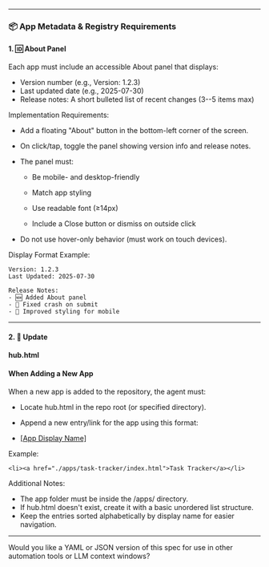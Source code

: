 

* * *

### 📦 App Metadata & Registry Requirements

  

#### 1. 🆔 About Panel

  

Each app must include an accessible About panel that displays:

- Version number (e.g., Version: 1.2.3)
- Last updated date (e.g., 2025-07-30)
- Release notes: A short bulleted list of recent changes (3--5 items max)

  

Implementation Requirements:

- Add a floating "About" button in the bottom-left corner of the screen.
- On click/tap, toggle the panel showing version info and release notes.
- The panel must:

    - Be mobile- and desktop-friendly

    - Match app styling

    - Use readable font (≥14px)

    - Include a Close button or dismiss on outside click
- Do not use hover-only behavior (must work on touch devices).

  

Display Format Example:
    
    
    Version: 1.2.3  
    Last Updated: 2025-07-30
    
    Release Notes:
    - 🆕 Added About panel
    - 🐛 Fixed crash on submit
    - 💄 Improved styling for mobile
* * *

#### 2. 🧭 Update

#### hub.html

####  When Adding a New App

  

When a new app is added to the repository, the agent must:

- Locate hub.html in the repo root (or specified directory).
- Append a new entry/link for the app using this format:
    
    
    <li><a href="./apps/[app-folder-name]/index.html">[App Display Name]</a></li>

Example:
    
    
    <li><a href="./apps/task-tracker/index.html">Task Tracker</a></li>

Additional Notes:

- The app folder must be inside the /apps/ directory.
- If hub.html doesn't exist, create it with a basic unordered list structure.
- Keep the entries sorted alphabetically by display name for easier navigation.
* * *

Would you like a YAML or JSON version of this spec for use in other automation tools or LLM context windows?
